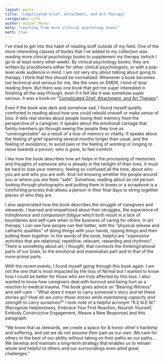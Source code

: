 ```yaml
---
layout: posts
title: "Complicated Grief, Attachment, and Art Therapy"
categories: Life
author: Uzziel Perez
meta: "Learning from more clinical psychology books"
math: true
---
```


I've tried to get into this habit of reading stuff outside of my field. One of the more interesting classes of books that I've added to my collection was reading more clinical psychology books to supplement my therapy (which I go to at least every other week). By clinical psychology books, they are written by practitioners either for other clinical psychologists, or with a pop-level wide audience in mind. I am not very shy about talking about going to therapy. I think that this should be normalized. Whenever a book becomes too technical and serious for me, like the ones on EMDR, I kind of stop reading them. But there was one book that got me super interested in finishing all the way through, even if it felt like it was somehow super serious. It was a book on "[Complicated Grief, Attachment, and Art Therapy](https://www.amazon.com/Complicated-Grief-Attachment-Therapy-Ready/dp/1785927388)".

Even if the book was dark and somehow sad, I found myself quietly comforted in reading about how one could rebuild oneself or make sense of loss. It tells real stories about people losing their memory from the perspective of a caregiver. It speaks about the emotional carnage that family members go through seeing the people they love as "unrecognizable" as a result of a loss of memory or vitality.  It speaks about the feeling of grief spanning several months longer than usual, and the feeling of *avoidance*, to avoid pain or the feeling of *wanting or longing to move towards a person, who is gone*, to feel comfort.

I like how the book describes how art helps in the processing of memories and thoughts of someone who is already in the twilight of their lives. It must be hard to lose your memory, feeling so confused all the time, about who you are and who you are with. And not knowing whether the people around you or where you are feels "safe". Somehow, reading about an old person looking through photographs and putting them in boxes or a scrapbook is a comforting process that allows a person in their final days to string together pieces of who they are.

I also appreciated how the book describes the struggle of caregivers and stewards. I learned and empathized about their struggles, the experience of *transference* and *compassion fatigue* which both result in a lack of boundaries and self-care when in the business of caring for others. In art therapy, I can see how people can feel better, with the "physical release and cathartic qualities" of doing things with your hands, ripping things and then putting them together. In the words of the book, helpful are "*expressive activities* that are relational, repetitive, relevant, rewarding and rhythmic". There is something about art, I thought, that connects the thinking/rational parts of our brain, to the emotional and mammalian part and to that of the more primal parts.

With the recent events, I found myself going through this book again. I am not the one that is most impacted by the loss of Nirmal but I wanted to know how I could be better for those who are truly affected by this loss. I also wanted to know how caregivers deal with burnout and being hurt as a reaction to medical trauma. The book gives advice on "Bearing Witness" and self-care - "What does it mean to carry someone's story and let these stories go? *How do we carry these stories while maintaining capacity and strength to carry ourselves?*" I took note of a helpful acronym "R.E.N.E.W." (Recognize helplessness, Embrace Your First Reaction, Nourish Yourself, Embody Constructive Engagement, Weave a New Response) and this paragraph:

"We know that as stewards, we create a space for & honor other's hardship and suffering, and yet we do not assume their pain as our own. We care for others to the best of our ability without taking on their paths as our paths... We develop and maintain a long-term strategy that enables us to remain whole and helpful to others and our surroundings even amid great challenges."
